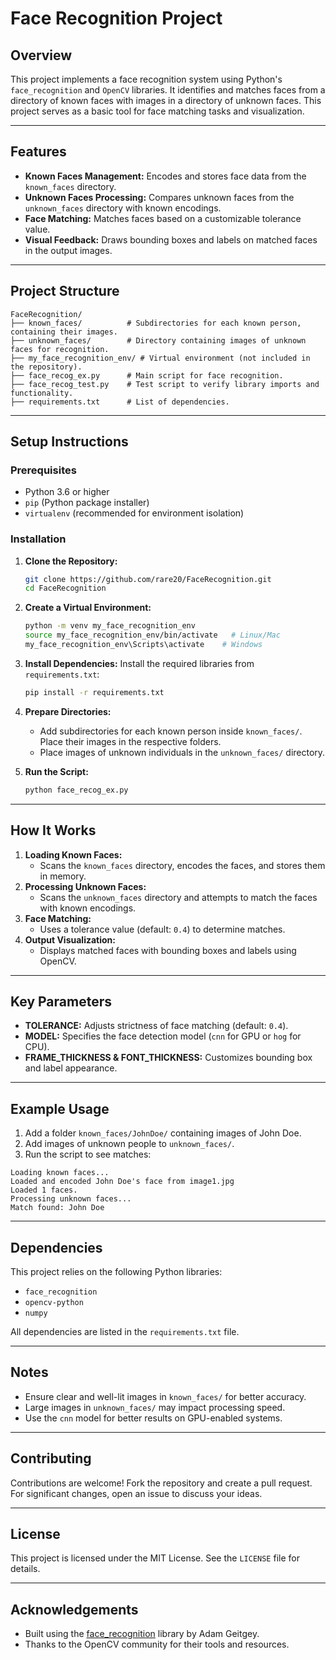 # Face Recognition Project

## Overview
This project implements a face recognition system using Python's `face_recognition` and `OpenCV` libraries. It identifies and matches faces from a directory of known faces with images in a directory of unknown faces. This project serves as a basic tool for face matching tasks and visualization.

---

## Features
- **Known Faces Management:** Encodes and stores face data from the `known_faces` directory.
- **Unknown Faces Processing:** Compares unknown faces from the `unknown_faces` directory with known encodings.
- **Face Matching:** Matches faces based on a customizable tolerance value.
- **Visual Feedback:** Draws bounding boxes and labels on matched faces in the output images.

---

## Project Structure
```
FaceRecognition/
├── known_faces/          # Subdirectories for each known person, containing their images.
├── unknown_faces/        # Directory containing images of unknown faces for recognition.
├── my_face_recognition_env/ # Virtual environment (not included in the repository).
├── face_recog_ex.py      # Main script for face recognition.
├── face_recog_test.py    # Test script to verify library imports and functionality.
├── requirements.txt      # List of dependencies.
```

---

## Setup Instructions

### Prerequisites
- Python 3.6 or higher
- `pip` (Python package installer)
- `virtualenv` (recommended for environment isolation)

### Installation
1. **Clone the Repository:**
   ```bash
   git clone https://github.com/rare20/FaceRecognition.git
   cd FaceRecognition
   ```

2. **Create a Virtual Environment:**
   ```bash
   python -m venv my_face_recognition_env
   source my_face_recognition_env/bin/activate   # Linux/Mac
   my_face_recognition_env\Scripts\activate    # Windows
   ```

3. **Install Dependencies:**
   Install the required libraries from `requirements.txt`:
   ```bash
   pip install -r requirements.txt
   ```

4. **Prepare Directories:**
   - Add subdirectories for each known person inside `known_faces/`. Place their images in the respective folders.
   - Place images of unknown individuals in the `unknown_faces/` directory.

5. **Run the Script:**
   ```bash
   python face_recog_ex.py
   ```

---

## How It Works
1. **Loading Known Faces:**
   - Scans the `known_faces` directory, encodes the faces, and stores them in memory.
2. **Processing Unknown Faces:**
   - Scans the `unknown_faces` directory and attempts to match the faces with known encodings.
3. **Face Matching:**
   - Uses a tolerance value (default: `0.4`) to determine matches.
4. **Output Visualization:**
   - Displays matched faces with bounding boxes and labels using OpenCV.

---

## Key Parameters
- **TOLERANCE:** Adjusts strictness of face matching (default: `0.4`).
- **MODEL:** Specifies the face detection model (`cnn` for GPU or `hog` for CPU).
- **FRAME_THICKNESS & FONT_THICKNESS:** Customizes bounding box and label appearance.

---

## Example Usage
1. Add a folder `known_faces/JohnDoe/` containing images of John Doe.
2. Add images of unknown people to `unknown_faces/`.
3. Run the script to see matches:

```plaintext
Loading known faces...
Loaded and encoded John Doe's face from image1.jpg
Loaded 1 faces.
Processing unknown faces...
Match found: John Doe
```

---

## Dependencies
This project relies on the following Python libraries:
- `face_recognition`
- `opencv-python`
- `numpy`

All dependencies are listed in the `requirements.txt` file.

---

## Notes
- Ensure clear and well-lit images in `known_faces/` for better accuracy.
- Large images in `unknown_faces/` may impact processing speed.
- Use the `cnn` model for better results on GPU-enabled systems.

---

## Contributing
Contributions are welcome! Fork the repository and create a pull request. For significant changes, open an issue to discuss your ideas.

---

## License
This project is licensed under the MIT License. See the `LICENSE` file for details.

---

## Acknowledgements
- Built using the [face_recognition](https://github.com/ageitgey/face_recognition) library by Adam Geitgey.
- Thanks to the OpenCV community for their tools and resources.

